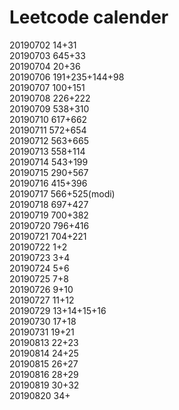 # Leetcode calender
20190702 14+31  
20190703 645+33  
20190704 20+36  
20190706 191+235+144+98  
20190707 100+151  
20190708 226+222  
20190709 538+310  
20190710 617+662  
20190711 572+654  
20190712 563+665  
20190713 558+114  
20190714 543+199  
20190715 290+567  
20190716 415+396  
20190717 566+525(modi)  
20190718 697+427  
20190719 700+382  
20190720 796+416  
20190721 704+221  
20190722 1+2  
20190723 3+4  
20190724 5+6  
20190725 7+8  
20190726 9+10  
20190727 11+12  
20190729 13+14+15+16  
20190730 17+18  
20190731 19+21  
20190813 22+23  
20190814 24+25  
20190815 26+27  
20190816 28+29  
20190819 30+32  
20190820 34+
